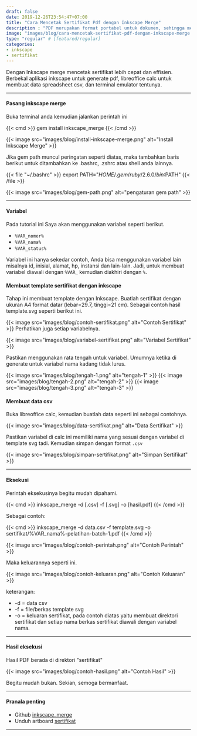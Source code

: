 ```yaml
---
draft: false
date: 2019-12-26T23:54:47+07:00
title: "Cara Mencetak Sertifikat Pdf dengan Inkscape Merge"
description : "PDF merupakan format portabel untuk dokumen, sehingga mempermudah untuk ditampilkan dan dicetak. Ternyata dengan Inkscape Merge mencetak sertifikat jadi lebih mudah, mari simak tutorialnya."
image: "images/blog/cara-mencetak-sertifikat-pdf-dengan-inkscape-merge.png"
type: "regular" # [featured/regular]
categories:
- inkscape
- sertifikat
---
```


Dengan Inkscape merge mencetak sertifikat lebih cepat dan effisien. Berbekal aplikasi inkscape untuk generate pdf, libreoffice calc untuk membuat data spreadsheet csv, dan terminal emulator tentunya.
***

#### Pasang inkscape merge

Buka terminal anda kemudian jalankan perintah ini

{{< cmd >}}
gem install inkscape_merge
{{< /cmd >}}

{{< image src="images/blog/install-inkscape-merge.png" alt="Install Inkscape Merge" >}}

Jika gem path muncul peringatan seperti diatas, maka tambahkan baris berikut untuk ditambahkan ke .bashrc, .zshrc atau shell anda lainnya.

{{< file "~/.bashrc" >}}
export PATH="${HOME}/.gem/ruby/2.6.0/bin:$PATH"
{{< /file >}}

{{< image src="images/blog/gem-path.png" alt="pengaturan gem path" >}}

***
#### Variabel

Pada tutorial ini Saya akan menggunakan variabel seperti berikut.

* `%VAR_nomer%`
* `%VAR_nama%`
* `%VAR_status%`

Variabel ini hanya sekedar contoh, Anda bisa menggunakan variabel lain misalnya id, inisial, alamat, hp, instansi dan lain-lain. Jadi, untuk membuat variabel diawali dengan `%VAR_` kemudian diakhiri dengan `%`.

#### Membuat template sertifikat dengan inkscape

Tahap ini membuat template dengan Inkscape. Buatlah sertifikat dengan ukuran A4 format datar (lebar=29.7, tinggi=21 cm). Sebagai contoh hasil template.svg seperti berikut ini.

{{< image src="images/blog/contoh-sertifikat.png" alt="Contoh Sertifikat" >}}
Perhatikan juga setiap variabelnya.

{{< image src="images/blog/variabel-sertifikat.png" alt="Variabel Sertifikat" >}}

Pastikan menggunakan rata tengah untuk variabel. Umumnya ketika di generate untuk variabel nama kadang tidak lurus.

{{< image src="images/blog/tengah-1.png" alt="tengah-1" >}}
{{< image src="images/blog/tengah-2.png" alt="tengah-2" >}}
{{< image src="images/blog/tengah-3.png" alt="tengah-3" >}}

#### Membuat data csv

Buka libreoffice calc, kemudian buatlah data seperti ini sebagai contohnya.

{{< image src="images/blog/data-sertifikat.png" alt="Data Sertifikat" >}}

Pastikan variabel di calc ini memiliki nama yang sesuai dengan variabel di template svg tadi. Kemudian simpan dengan format `.csv`

{{< image src="images/blog/simpan-sertifikat.png" alt="Simpan Sertifikat" >}}

***
#### Eksekusi

Perintah eksekusinya begitu mudah dipahami.


{{< cmd >}}
inkscape_merge -d [.csv] -f [.svg] -o [hasil.pdf]
{{< /cmd >}}

Sebagai contoh:


{{< cmd >}}
inkscape_merge -d data.csv -f template.svg -o sertifikat/%VAR_nama%-pelatihan-batch-1.pdf
{{< /cmd >}}

{{< image src="images/blog/contoh-perintah.png" alt="Contoh Perintah" >}}

Maka keluarannya seperti ini.

{{< image src="images/blog/contoh-keluaran.png" alt="Contoh Keluaran" >}}

keterangan:
* -d = data csv
* -f = file/berkas template svg
* -o = keluaran sertifikat, pada contoh diatas yaitu membuat direktori sertifikat dan setiap nama berkas sertifikat diawali dengan variabel nama.

***
#### Hasil eksekusi

Hasil PDF berada di direktori "sertifikat"

{{< image src="images/blog/contoh-hasil.png" alt="Contoh Hasil" >}}

Begitu mudah bukan. Sekian, semoga bermanfaat.

***
#### Pranala penting

* Github [inkscape_merge](https://github.com/borgand/inkscape_merge)
* Unduh artboard [sertifikat](https://gitlab.com/hervyqa/artboard/raw/master/sertifikat.svg?inline=false)
***
